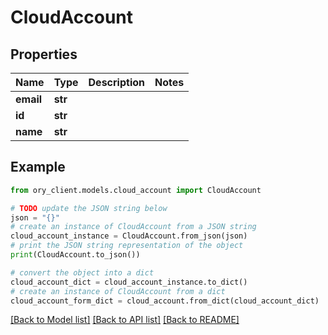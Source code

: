 # CloudAccount


## Properties

Name | Type | Description | Notes
------------ | ------------- | ------------- | -------------
**email** | **str** |  | 
**id** | **str** |  | 
**name** | **str** |  | 

## Example

```python
from ory_client.models.cloud_account import CloudAccount

# TODO update the JSON string below
json = "{}"
# create an instance of CloudAccount from a JSON string
cloud_account_instance = CloudAccount.from_json(json)
# print the JSON string representation of the object
print(CloudAccount.to_json())

# convert the object into a dict
cloud_account_dict = cloud_account_instance.to_dict()
# create an instance of CloudAccount from a dict
cloud_account_form_dict = cloud_account.from_dict(cloud_account_dict)
```
[[Back to Model list]](../README.md#documentation-for-models) [[Back to API list]](../README.md#documentation-for-api-endpoints) [[Back to README]](../README.md)


